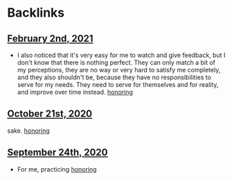 
# Backlinks
## [February 2nd, 2021](<February 2nd, 2021.md>)
- I also noticed that it's very easy for me to watch and give feedback, but I don't know that there is nothing perfect. They can only match a bit of my perceptions, they are no way or very hard to satisfy me completely, and they also shouldn't be, because they have no responsibilities to serve for my needs. They need to serve for themselves and for reality, and improve over time instead. [honoring](<honoring.md>)

## [October 21st, 2020](<October 21st, 2020.md>)
sake. [honoring](<honoring.md>)

## [September 24th, 2020](<September 24th, 2020.md>)
- For me, practicing [honoring](<honoring.md>)

